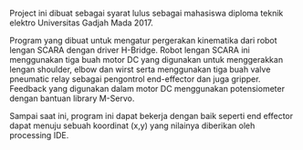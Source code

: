 Project ini dibuat sebagai syarat lulus sebagai mahasiswa diploma teknik elektro Universitas Gadjah Mada 2017.

Program yang dibuat untuk mengatur pergerakan kinematika dari robot lengan SCARA dengan driver H-Bridge. Robot lengan SCARA ini menggunakan tiga buah motor DC yang digunakan untuk menggerakkan lengan shoulder, elbow dan wirst serta menggunakan tiga buah valve pneumatic relay sebagai pengontrol end-effector dan juga gripper. Feedback yang digunakan dalam motor DC menggunakan potensiometer dengan bantuan library M-Servo.

Sampai saat ini, program ini dapat bekerja dengan baik seperti end effector dapat menuju sebuah koordinat (x,y) yang nilainya diberikan oleh processing IDE.

